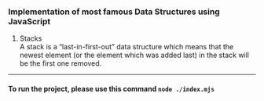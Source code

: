 ### Implementation of most famous Data Structures using JavaScript

1. Stacks <br />
   A stack is a “last-in-first-out” data structure which means that the newest element (or the element which was added last) in the stack will be the first one removed.

---

#### To run the project, please use this command `node ./index.mjs`
